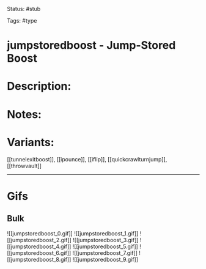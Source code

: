 Status: #stub

Tags: #type

# jumpstoredboost - Jump-Stored Boost
# Description:


# Notes:


# Variants:
[[tunnelexitboost]], [[ipounce]], [[iflip]], [[quickcrawlturnjump]], [[throwvault]]

___
# Gifs
## Bulk
![[jumpstoredboost_0.gif]]
![[jumpstoredboost_1.gif]]
![[jumpstoredboost_2.gif]]
![[jumpstoredboost_3.gif]]
![[jumpstoredboost_4.gif]]
![[jumpstoredboost_5.gif]]
![[jumpstoredboost_6.gif]]
![[jumpstoredboost_7.gif]]
![[jumpstoredboost_8.gif]]
![[jumpstoredboost_9.gif]]